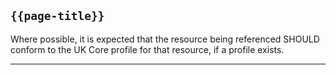 ## <code>{{page-title}}</code>

Where possible, it is expected that the resource being referenced SHOULD conform to the UK Core profile for that resource, if a profile exists.

---